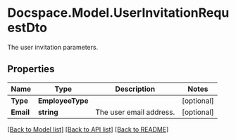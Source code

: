 # Docspace.Model.UserInvitationRequestDto
The user invitation parameters.

## Properties

Name | Type | Description | Notes
------------ | ------------- | ------------- | -------------
**Type** | **EmployeeType** |  | [optional] 
**Email** | **string** | The user email address. | [optional] 

[[Back to Model list]](../README.md#documentation-for-models) [[Back to API list]](../README.md#documentation-for-api-endpoints) [[Back to README]](../README.md)

